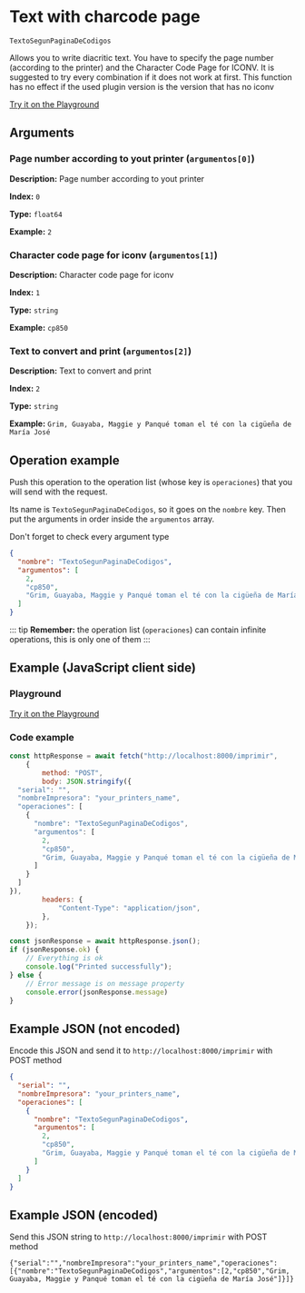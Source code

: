 # Text with charcode page

`TextoSegunPaginaDeCodigos`

Allows you to write diacritic text. You have to specify the page number (according to the printer) and the Character Code Page for ICONV. It is suggested to try every combination if it does not work at first. This function has no effect if the used plugin version is the version that has no iconv







[Try it on the Playground](../playground.md?operacion=TextoSegunPaginaDeCodigos)

## Arguments
### Page number according to yout printer (`argumentos[0]`)



**Description:** Page number according to yout printer

**Index:** `0`

**Type:** `float64`

**Example:** `2`

### Character code page for iconv (`argumentos[1]`)



**Description:** Character code page for iconv

**Index:** `1`

**Type:** `string`

**Example:** `cp850`

### Text to convert and print (`argumentos[2]`)



**Description:** Text to convert and print

**Index:** `2`

**Type:** `string`

**Example:** `Grim, Guayaba, Maggie y Panqué toman el té con la cigüeña de María José`

## Operation example


Push this operation to the operation list (whose key is `operaciones`) that you will send with the request.

Its name is `TextoSegunPaginaDeCodigos`, so it goes on the `nombre` key. Then put the arguments in order
inside the `argumentos` array.

Don't forget to check every argument type



```json
{
  "nombre": "TextoSegunPaginaDeCodigos",
  "argumentos": [
    2,
    "cp850",
    "Grim, Guayaba, Maggie y Panqué toman el té con la cigüeña de María José"
  ]
}
```

::: tip
**Remember:** the operation list (`operaciones`) can contain infinite operations, this is only one of them
:::

## Example (JavaScript client side)

### Playground
[Try it on the Playground](../playground.md?operacion=TextoSegunPaginaDeCodigos)

<Playground nombreOperacion="TextoSegunPaginaDeCodigos" :ocultarOperacionesDisponibles="true"/>

### Code example
```js
const httpResponse = await fetch("http://localhost:8000/imprimir",
    {
        method: "POST",
        body: JSON.stringify({
  "serial": "",
  "nombreImpresora": "your_printers_name",
  "operaciones": [
    {
      "nombre": "TextoSegunPaginaDeCodigos",
      "argumentos": [
        2,
        "cp850",
        "Grim, Guayaba, Maggie y Panqué toman el té con la cigüeña de María José"
      ]
    }
  ]
}),
        headers: {
            "Content-Type": "application/json",
        },
    });

const jsonResponse = await httpResponse.json();
if (jsonResponse.ok) {
    // Everything is ok
    console.log("Printed successfully");
} else {
    // Error message is on message property
    console.error(jsonResponse.message)
}
```

## Example JSON (not encoded)

Encode this JSON and send it to `http://localhost:8000/imprimir` with POST method

```json
{
  "serial": "",
  "nombreImpresora": "your_printers_name",
  "operaciones": [
    {
      "nombre": "TextoSegunPaginaDeCodigos",
      "argumentos": [
        2,
        "cp850",
        "Grim, Guayaba, Maggie y Panqué toman el té con la cigüeña de María José"
      ]
    }
  ]
}
```

## Example JSON (encoded)

Send this JSON string to `http://localhost:8000/imprimir` with POST method

```
{"serial":"","nombreImpresora":"your_printers_name","operaciones":[{"nombre":"TextoSegunPaginaDeCodigos","argumentos":[2,"cp850","Grim, Guayaba, Maggie y Panqué toman el té con la cigüeña de María José"]}]}
```
